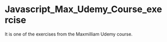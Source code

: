 # Javascript_Max_Udemy_Course_exercise
It is one of the exercises from the Maxmilliam Udemy course.
